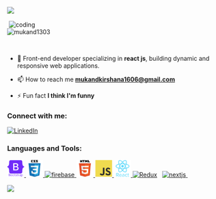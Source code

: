 ![](https://capsule-render.vercel.app/api?type=waving&height=300&color=gradient&customColorList=9&text=Hi%20👋,%20I'm%20Mukand%20Mapara%20‍💻&desc=Front-End%20Developer%20|%20React%20JS&descAlign=50&descAlignY=58&fontSize=50&fontAlign=50&fontAlignY=33)

<img align="right" alt="coding" width="500" src="https://cdn.dribbble.com/users/1162077/screenshots/3848914/programmer.gif">

<p align="left"> <img src="https://komarev.com/ghpvc/?username=mukand1303&label=Profile%20views&color=0e75b6&style=flat" alt="mukand1303" /> </p>

<p align="left"> <a href="https://twitter.com/" target="blank"><img src="https://img.shields.io/twitter/follow/?logo=twitter&style=for-the-badge" alt="" /></a> </p>

- 🌱 Front-end developer specializing in **react js**, building dynamic and responsive web applications.

- 📫 How to reach me **mukandkirshana1606@gmail.com**

- ⚡ Fun fact **I think I'm funny**

<h3 align="left">Connect with me:</h3>
<p align="left">
<a href="https://www.linkedin.com/in/mukand-kirshana/" title="Mukand-Mapara" target="_blank" rel="noreferrer"><img src="https://www.vectorlogo.zone/logos/linkedin/linkedin-tile.svg" alt="LinkedIn" width="30" height="30"/></a>&nbsp;&nbsp;
</p>

<h3 align="left">Languages and Tools:</h3>
<p align="left"> <a href="https://getbootstrap.com" target="_blank" rel="noreferrer"> <img src="https://raw.githubusercontent.com/devicons/devicon/master/icons/bootstrap/bootstrap-plain-wordmark.svg" alt="bootstrap" width="40" height="40"/> </a> <a href="https://www.w3schools.com/css/" target="_blank" rel="noreferrer"> <img src="https://raw.githubusercontent.com/devicons/devicon/master/icons/css3/css3-original-wordmark.svg" alt="css3" width="40" height="40"/> </a> <a href="https://firebase.google.com/" target="_blank" rel="noreferrer"> <img src="https://www.vectorlogo.zone/logos/firebase/firebase-icon.svg" alt="firebase" width="40" height="40"/> </a> <a href="https://www.w3.org/html/" target="_blank" rel="noreferrer"> <img src="https://raw.githubusercontent.com/devicons/devicon/master/icons/html5/html5-original-wordmark.svg" alt="html5" width="40" height="40"/> </a> <a href="https://developer.mozilla.org/en-US/docs/Web/JavaScript" target="_blank" rel="noreferrer"> <img src="https://raw.githubusercontent.com/devicons/devicon/master/icons/javascript/javascript-original.svg" alt="javascript" width="40" height="40"/> </a> <a href="https://reactjs.org/" target="_blank" rel="noreferrer"> <img src="https://raw.githubusercontent.com/devicons/devicon/master/icons/react/react-original-wordmark.svg" alt="react" width="40" height="40"/> </a> <a href="https://redux.js.org" target="_blank" rel="noreferrer">
<a href="" target="_blank" title="Redux" rel="noreferrer"><img src="https://www.vectorlogo.zone/logos/js_redux/js_redux-icon.svg" alt="Redux" width="40" height="40"/></a>&nbsp;&nbsp;
<a href="" title="NextJs" target="_blank" rel="noreferrer"><img src="https://cdn.worldvectorlogo.com/logos/nextjs-2.svg" alt="nextjs" width="40" height="40"/> </a>&nbsp;&nbsp;


<p><img align="center" src="http://github-readme-streak-stats.herokuapp.com?user=mukand-mapara&theme=dark&background=000000"/></p>

